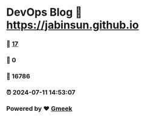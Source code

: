 # DevOps Blog :link: https://jabinsun.github.io 
### :page_facing_up: [17](https://jabinsun.github.io/tag.html) 
### :speech_balloon: 0 
### :hibiscus: 16786 
### :alarm_clock: 2024-07-11 14:53:07 
### Powered by :heart: [Gmeek](https://github.com/Meekdai/Gmeek)
